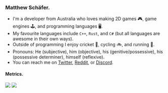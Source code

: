 ### Matthew Schäfer.

* I'm a developer from Australia who loves making 2D games 🎮, game engines 🕹️, and programming languages 🖥️.
* My favourite languages include `C++`, `Rust`, and `C#` (but all languages are awesome in their own ways).
* Outside of programming I enjoy cricket 🏏, cycling 🚲, and running 🏃.
* Pronouns: He (subjective), him (objective), his (genitive/possessive), his (possessive determiner), himself (reflexive).
* You can reach me on [Twitter](https://twitter.com/LucidSigma), [Reddit](https://www.reddit.com/user/kmatt17/), or [Discord](https://discordapp.com/users/LucidSigma#4096).

#### Metrics.
<img src="https://github-readme-stats.vercel.app/api?username=LucidSigma&show_icons=true&include_all_commits=true">
<img src="https://github-readme-stats.vercel.app/api/top-langs/?username=LucidSigma&layout=compact">
